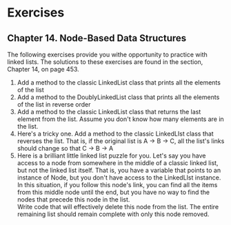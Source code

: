 # Exercises

## Chapter 14. Node-Based Data Structures

The following exercises provide you withe opportunity to practice with linked lists. The solutions
to these exercises are found in the section, Chapter 14, on page 453.

1. Add a method to the classic LinkedList class that prints all the elements of the list
2. Add a method to the DoublyLinkedList class that prints all the elements of the list in reverse
   order
3. Add a method to the classic LinkedList class that returns the last element from the list. Assume
   you don't know how many elements are in the list.
4. Here's a tricky one. Add a method to the classic LinkedLIst class that reverses the list. That
   is, if the original list is A -> B -> C, all the list's links should change so that C -> B ->
   A
5. Here is a brilliant little linked list puzzle for you. Let's say you have access to a node from
   somewhere in the middle of a classic linked list, but not the linked list itself. That is, you have
   a variable that points to an instance of Node, but you don't have access to the LinkedLIst
   instance. In this situation, if you follow this node's link, you can find all the items from this
   middle node until the end, but you have no way to find the nodes that precede this node in the
   list.<br/> Write code that will effectively delete this node from the list. The entire remaining
   list should remain complete with only this node removed.